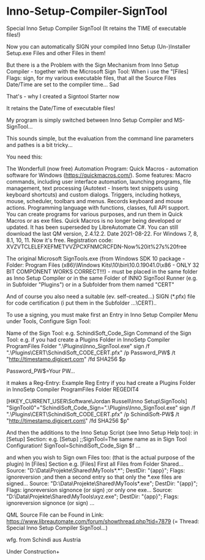 # Inno-Setup-Compiler-SignTool
Special Inno Setup Compiler SignTool (It retains the TIME of executable files!)

Now you can automatically SIGN your compiled Inno Setup (Un-)Installer Setup.exe Files and other Files in them!

But there is a the Problem with the Sign Mechanism from Inno Setup Compiler - together with the Microsoft Sign Tool:
When i use the "[Files] Flags: sign, for my various executable files, that all the Source Files Date/Time are set to the compiler time...  Sad

That's - why I created a Signtool Starter now

It retains the Date/Time of executable files!

My program is simply switched between Inno Setup Compiler and MS-SignTool...

This sounds simple, but the evaluation from the command line parameters and pathes is a bit tricky...

You need this:

The Wonderfull (now free) Automation Program: Quick Macros - automation software for Windows (https://quickmacros.com/). Some features: Macro commands, including user interface automation, launching programs, file management, text processing (Autotext - Inserts text snippets using keyboard shortcuts) and custom dialogs. Triggers, including hotkeys, mouse, scheduler, toolbars and menus. Records keyboard and mouse actions. Programming language with functions, classes, full API support. You can create programs for various purposes, and run them in Quick Macros or as exe files. Quick Macros is no longer being developed or updated. It has been superseded by LibreAutomate C#. You can still download the last QM version, 2.4.12.2. Date 2021-08-22. For Windows 7, 8, 8.1, 10, 11. Now it's free. Registration code: XVZVTCLELEFXEFMETVVZPCXFNMCRCFDN-Now%20it%27s%20free

The original Microsoft SignTools.exe (from Windows SDK 10 package - Folder: Program Files (x86)\Windows Kits\10\bin\10.0.19041.0\x86 - ONLY 32 BIT COMPONENT WORKS CORRECT!!!) - must be placed in the same folder as Inno Setup Compiler or in the same Folder of INNO SignTool Runner (e.g. in Subfolder "Plugins") or in a Subfolder from them named "CERT"

And of course you also need a suitable (ev. self-created...) SIGN (*.pfx) file for code certification (i put them in the Subfolder ...\CERT)..

To use a signing, you must make first an Entry in Inno Setup Compiler Menu under Tools, Configure Sign Tool:

Name of the Sign Tool:
e.g.
SchindiSoft_Code_Sign
Command of the Sign Tool:
e.g.  if you had create a Plugins Folder in InnoSetp Compiler ProgramFiles Folder
".\Plugins\Inno_SignTool.exe" sign /f ".\Plugins\CERT\SchindiSoft_CODE_CERT.pfx" /p Password_PW$ /t "http://timestamp.digicert.com" /fd SHA256 $p

Password_PW$=Your PW...

it makes a Reg-Entry:
Example Reg Entry if you had create a Plugins Folder in InnoSetp Compiler ProgramFiles Folder
REGEDIT4

[HKEY_CURRENT_USER\Software\Jordan Russell\Inno Setup\SignTools]
"SignTool0"="SchindiSoft_Code_Sign=\".\\Plugins\\Inno_SignTool.exe" sign /f \".\\Plugins\\CERT\\SchindiSoft_CODE_CERT.pfx\" /p SchindiSoft-PW$ /t \"http://timestamp.digicert.com\" /fd SHA256 $p"

And then the additions to the Inno Setup Script (see Inno Setup Help too):
in [Setup] Section:
e.g.
[Setup]
;;SignTool=The same name as in Sign Tool Configuration!
SignTool=SchindiSoft_Code_Sign $f
...

and when you wish to Sign own Files too:  (that is the actual purpose of the plugin)
In [Files] Section
e.g.
[Files]
First all Files from Folder Shared...
Source: "D:\Data\Projekte\Shared\MyTools\*.*"; DestDir: "{app}"; Flags: ignoreversion
;and then a second entry so that only the *.exe files are signed...
Source: "D:\Data\Projekte\Shared\MyTools\*.exe"; DestDir: "{app}"; Flags: ignoreversion signonce (or sign)
;or only one exe...
Source: "D:\Data\Projekte\Shared\MyTools\xyz.exe"; DestDir: "{app}"; Flags: ignoreversion signonce (or sign)
...

QML Source File can be Found in Link: https://www.libreautomate.com/forum/showthread.php?tid=7879 (= Thread: Special Inno Setup Compiler SignTool...)

wfg. from Schindi aus Austria








Under Construction+
